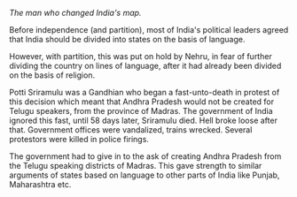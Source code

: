 
_The man who changed India's map._

Before independence (and partition), most of India's political leaders agreed
that India should be divided into states on the basis of language.

However, with partition, this was put on hold by Nehru, in fear of further
dividing the country on lines of language, after it had already been divided
on the basis of religion.

Potti Sriramulu was a Gandhian who began a fast-unto-death in protest of
this decision which meant that Andhra Pradesh would not be created for Telugu
speakers, from the province of Madras. The government of India ignored this fast, until
58 days later, Sriramulu died. Hell broke loose after that. Government offices
were vandalized, trains wrecked. Several protestors were killed in police firings.

The government had to give in to the ask of creating Andhra Pradesh from the Telugu
speaking districts of Madras. This gave strength to similar arguments of states
based on language to other parts of India like Punjab, Maharashtra etc.
